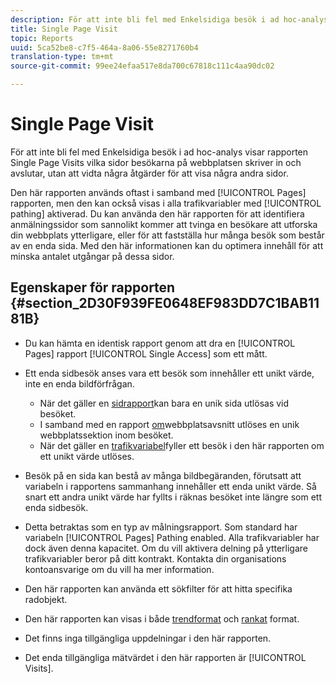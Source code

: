 ```yaml
---
description: För att inte bli fel med Enkelsidiga besök i ad hoc-analys visar rapporten Single Page Visits vilka sidor besökarna på webbplatsen skriver in och avslutar, utan att vidta några åtgärder för att visa några andra sidor.
title: Single Page Visit
topic: Reports
uuid: 5ca52be8-c7f5-464a-8a06-55e8271760b4
translation-type: tm+mt
source-git-commit: 99ee24efaa517e8da700c67818c111c4aa90dc02

---
```



# Single Page Visit

För att inte bli fel med Enkelsidiga besök i ad hoc-analys visar rapporten Single Page Visits vilka sidor besökarna på webbplatsen skriver in och avslutar, utan att vidta några åtgärder för att visa några andra sidor.

Den här rapporten används oftast i samband med [!UICONTROL Pages] rapporten, men den kan också visas i alla trafikvariabler med [!UICONTROL pathing] aktiverad. Du kan använda den här rapporten för att identifiera anmälningssidor som sannolikt kommer att tvinga en besökare att utforska din webbplats ytterligare, eller för att fastställa hur många besök som består av en enda sida. Med den här informationen kan du optimera innehåll för att minska antalet utgångar på dessa sidor.

## Egenskaper för rapporten {#section_2D30F939FE0648EF983DD7C1BAB1181B}

* Du kan hämta en identisk rapport genom att dra en [!UICONTROL Pages] rapport [!UICONTROL Single Access] som ett mått.

* Ett enda sidbesök anses vara ett besök som innehåller ett unikt värde, inte en enda bildförfrågan.

   * När det gäller en [sidrapport](/help/components/c-variables/dimensionslist/reports-pages.md)kan bara en unik sida utlösas vid besöket.
   * I samband med en rapport [om](/help/components/c-variables/dimensionslist/reports-site-sections.md)webbplatsavsnitt utlöses en unik webbplatssektion inom besöket.
   * När det gäller en [trafikvariabel](/help/admin/admin/c-traffic-variables/traffic-var.md)fyller ett besök i den här rapporten om ett unikt värde utlöses.

* Besök på en sida kan bestå av många bildbegäranden, förutsatt att variabeln i rapportens sammanhang innehåller ett enda unikt värde. Så snart ett andra unikt värde har fyllts i räknas besöket inte längre som ett enda sidbesök.
* Detta betraktas som en typ av målningsrapport. Som standard har variabeln [!UICONTROL Pages] Pathing enabled. Alla trafikvariabler har dock även denna kapacitet. Om du vill aktivera delning på ytterligare trafikvariabler beror på ditt kontrakt. Kontakta din organisations kontoansvarige om du vill ha mer information.
* Den här rapporten kan använda ett sökfilter för att hitta specifika radobjekt.
* Den här rapporten kan visas i både [trendformat](/help/components/c-variables/dimensionslist/reports-types.md) och [rankat](/help/components/c-variables/dimensionslist/reports-types.md) format.

* Det finns inga tillgängliga uppdelningar i den här rapporten.
* Det enda tillgängliga mätvärdet i den här rapporten är [!UICONTROL Visits].

